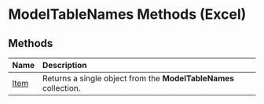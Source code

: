 
# ModelTableNames Methods (Excel)

## Methods



|**Name**|**Description**|
|:-----|:-----|
|[Item](78d20878-4599-71f0-8717-8fd01253d270.md)|Returns a single object from the  **ModelTableNames** collection.|
